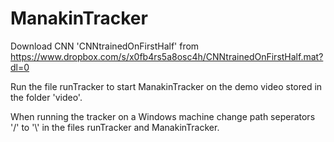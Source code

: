 # ManakinTracker

Download CNN 'CNNtrainedOnFirstHalf' from https://www.dropbox.com/s/x0fb4rs5a8osc4h/CNNtrainedOnFirstHalf.mat?dl=0

Run the file runTracker to start ManakinTracker on the demo video stored in the folder 'video'.
 
When running the tracker on a Windows machine change path seperators '/' to '\\' in the files runTracker and ManakinTracker.
